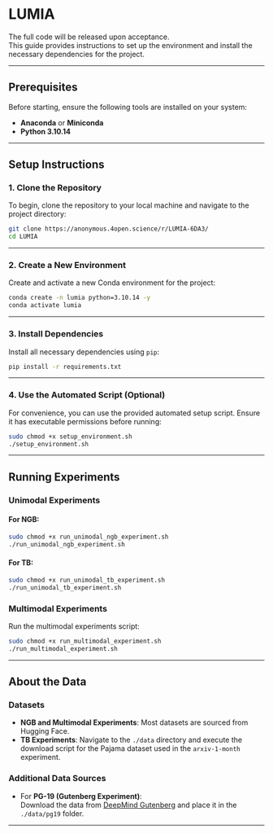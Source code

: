 # LUMIA

The full code will be released upon acceptance.  
This guide provides instructions to set up the environment and install the necessary dependencies for the project.

---

## Prerequisites

Before starting, ensure the following tools are installed on your system:

- **Anaconda** or **Miniconda**
- **Python 3.10.14**

---

## Setup Instructions

### 1. Clone the Repository

To begin, clone the repository to your local machine and navigate to the project directory:

```bash
git clone https://anonymous.4open.science/r/LUMIA-6DA3/
cd LUMIA
```

---

### 2. Create a New Environment

Create and activate a new Conda environment for the project:

```bash
conda create -n lumia python=3.10.14 -y
conda activate lumia
```

---

### 3. Install Dependencies

Install all necessary dependencies using `pip`:

```bash
pip install -r requirements.txt
```

---

### 4. Use the Automated Script (Optional)

For convenience, you can use the provided automated setup script. Ensure it has executable permissions before running:

```bash
sudo chmod +x setup_environment.sh
./setup_environment.sh
```

---

## Running Experiments

### Unimodal Experiments

#### For NGB:
```bash
sudo chmod +x run_unimodal_ngb_experiment.sh
./run_unimodal_ngb_experiment.sh
```

#### For TB:
```bash
sudo chmod +x run_unimodal_tb_experiment.sh
./run_unimodal_tb_experiment.sh
```

### Multimodal Experiments

Run the multimodal experiments script:

```bash
sudo chmod +x run_multimodal_experiment.sh
./run_multimodal_experiment.sh
```

---

## About the Data

### Datasets

- **NGB and Multimodal Experiments**: Most datasets are sourced from Hugging Face. 
- **TB Experiments**: Navigate to the `./data` directory and execute the download script for the Pajama dataset used in the `arxiv-1-month` experiment.

### Additional Data Sources

- For **PG-19 (Gutenberg Experiment)**:  
  Download the data from [DeepMind Gutenberg](https://console.cloud.google.com/storage/browser/deepmind-gutenberg) and place it in the `./data/pg19` folder.

---




